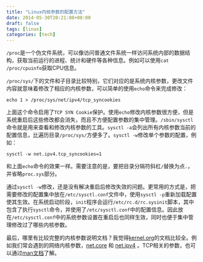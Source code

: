```yaml
---
title: "Linux内核参数的配置方法"
date: 2014-05-30T20:21:08+08:00
draft: false
tags: [linux]
categories: [tech]
---
```


`/proc`是一个伪文件系统，可以像访问普通文件系统一样访问系统内部的数据结构，获取当前运行的进程、统计和硬件等各种信息。例如可以使用`cat /proc/cpuinfo`获取CPU信息。

`/proc/sys/`下的文件和子目录比较特别，它们对应的是系统内核参数，更改文件内容就意味着修改了相应的内核参数，可以简单的使用`echo`命令来完成修改：

```
echo 1 > /proc/sys/net/ipv4/tcp_syncookies
```

上面这个命令启用了`TCP SYN Cookie`保护。使用`echo`修改内核参数很方便，但是系统重启后这些修改都会消失，而且不方便配置参数的集中管理。`/sbin/sysctl`命令就是用来查看和修改内核参数的工具。`sysctl -a`会列出所有内核参数当前的配置信息，比遍历目录`/proc/sys/`方便多了。`sysctl -w`修改单个参数的配置，例如：

```
sysctl -w net.ipv4.tcp_syncookies=1
```

和上面`echo`命令的效果一样。需要注意的是，要把目录分隔符斜杠`/`替换为点`.`，并省略`proc.sys`部分。

通过`sysctl -w`修改，还是没有解决重启后修改失效的问题。更常用的方式是，把需要修改的配置集中放在`/etc/sysctl.conf`文件中，使用`sysctl -p`重新加载配置使其生效。在系统启动阶段，`init`程序会运行`/etc/rc.d/rc.sysinit`脚本，其中包含了执行`sysctl`命令，并使用了`/etc/sysctl.conf`中的配置信息。因此放在`/etc/sysctl.conf`中的系统参数设置在重启后也同样生效，同时也便于集中管理修改过了哪些内核参数。

最后，哪里有比较完整的内核参数说明文档？我觉得[kernel.org](https://www.kernel.org/doc/Documentation/sysctl/ )的文档比较全。例如我们常会遇到的网络内核参数，[net.core](https://www.kernel.org/doc/Documentation/sysctl/net.txt) 和 [net.ipv4]( https://www.kernel.org/doc/Documentation/networking/ip-sysctl.txt) 。TCP相关的参数，也可以通过[man文档](http://man7.org/linux/man-pages/man7/tcp.7.html)了解。
